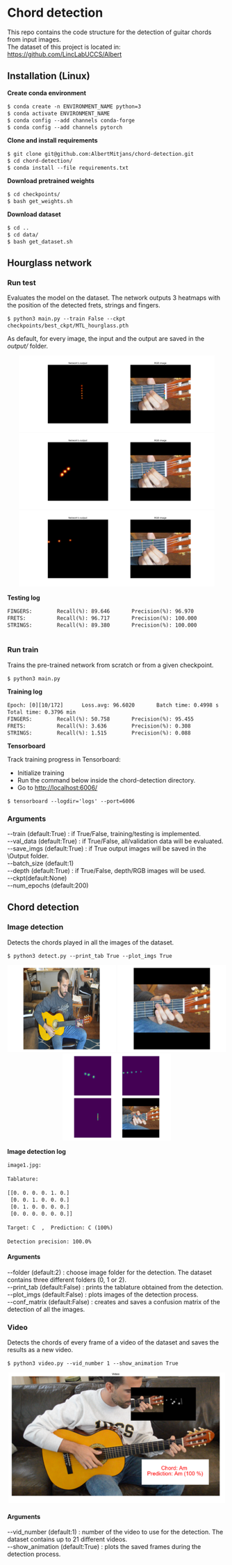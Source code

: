 # Chord detection
This repo contains the code structure for the detection of guitar chords from input images.  
The dataset of this project is located in: https://github.com/LincLabUCCS/Albert

## Installation (Linux)

**Create conda environment**
```
$ conda create -n ENVIRONMENT_NAME python=3
$ conda activate ENVIRONMENT_NAME
$ conda config --add channels conda-forge
$ conda config --add channels pytorch
```

**Clone and install requirements**
```
$ git clone git@github.com:AlbertMitjans/chord-detection.git
$ cd chord-detection/
$ conda install --file requirements.txt
```
**Download pretrained weights**
```
$ cd checkpoints/
$ bash get_weights.sh
```
**Download dataset**
```
$ cd ..
$ cd data/
$ bash get_dataset.sh
```

## Hourglass network

### Run test

Evaluates the model on the dataset. The network outputs 3 heatmaps with the position of the detected frets, strings and fingers.

```
$ python3 main.py --train False --ckpt checkpoints/best_ckpt/MTL_hourglass.pth
```

As default, for every image, the input and the output are saved in the *output/* folder.

<p align="center">
  <img width="450" height="175" src="assets/output1.png">
  <img width="450" height="175" src="assets/output2.png">
  <img width="450" height="175" src="assets/output3.png">
</p>

**Testing log**
```
FINGERS:        Recall(%): 89.646       Precision(%): 96.970
FRETS:          Recall(%): 96.717       Precision(%): 100.000
STRINGS:        Recall(%): 89.380       Precision(%): 100.000
   
```

### Run train

Trains the pre-trained network from scratch or from a given checkpoint.

```
$ python3 main.py
```

**Training log**
```
Epoch: [0][10/172]      Loss.avg: 96.6020       Batch time: 0.4998 s    Total time: 0.3796 min
FINGERS:        Recall(%): 50.758       Precision(%): 95.455
FRETS:          Recall(%): 3.636        Precision(%): 0.308
STRINGS:        Recall(%): 1.515        Precision(%): 0.088
```

**Tensorboard**

Track training progress in Tensorboard:
+ Initialize training
+ Run the command below inside the chord-detection directory.
+ Go to [http://localhost:6006/](http://localhost:6006/)

```
$ tensorboard --logdir='logs' --port=6006
```

### Arguments
--train (default:True) : if True/False, training/testing is implemented.  
--val_data (default:True) : if True/False, all/validation data will be evaluated.  
--save_imgs (default:True) : if True output images will be saved in the \Output folder.  
--batch_size (default:1)  
--depth (default:True) : if True/False, depth/RGB images will be used.  
--ckpt(default:None)  
--num_epochs (default:200)  

## Chord detection

### Image detection

Detects the chords played in all the images of the dataset.

```
$ python3 detect.py --print_tab True --plot_imgs True
```

<p align="center">
  <img width="250" height="200" src="assets/plot1.png">
  <img width="250" height="200" src="assets/plot2.png">
  <img width="250" height="200" src="assets/plot3.png">
</p>

**Image detection log**
```
image1.jpg:

Tablature:

[[0. 0. 0. 0. 1. 0.]
 [0. 0. 1. 0. 0. 0.]
 [0. 1. 0. 0. 0. 0.]
 [0. 0. 0. 0. 0. 0.]]

Target: C  ,  Prediction: C (100%)

Detection precision: 100.0%
```

#### Arguments
--folder (default:2) : choose image folder for the detection. The dataset contains three different folders (0, 1 or 2).  
--print_tab (default:False) : prints the tablature obtained from the detection.  
--plot_imgs (default:False) : plots images of the detection process.  
--conf_matrix (default:False) : creates and saves a confusion matrix of the detection of all the images.  

### Video

Detects the chords of every frame of a video of the dataset and saves the results as a new video.

```
$ python3 video.py --vid_number 1 --show_animation True
```

<p align="center">
  <img width="500" height="300" src="assets/video.PNG">
</p>

#### Arguments
--vid_number (default:1) : number of the video to use for the detection. The dataset contains up to 21 different videos.  
--show_animation (default:True) : plots the saved frames during the detection process.



